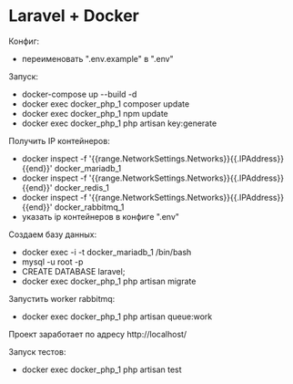 # Laravel + Docker

Конфиг:
- переименовать ".env.example" в ".env"

Запуск:
- docker-compose up --build -d
- docker exec docker_php_1 composer update
- docker exec docker_php_1 npm update
- docker exec docker_php_1 php artisan key:generate

Получить IP контейнеров:
- docker inspect -f '{{range.NetworkSettings.Networks}}{{.IPAddress}}{{end}}' docker_mariadb_1
- docker inspect -f '{{range.NetworkSettings.Networks}}{{.IPAddress}}{{end}}' docker_redis_1
- docker inspect -f '{{range.NetworkSettings.Networks}}{{.IPAddress}}{{end}}' docker_rabbitmq_1
- указать ip контейнеров в конфиге ".env"

Создаем базу данных:
- docker exec -i -t docker_mariadb_1 /bin/bash
- mysql -u root -p
- CREATE DATABASE laravel;
- docker exec docker_php_1 php artisan migrate

Запустить worker rabbitmq:
- docker exec docker_php_1 php artisan queue:work

Проект заработает по адресу http://localhost/

Запуск тестов:
- docker exec docker_php_1 php artisan test
